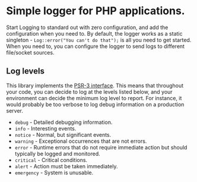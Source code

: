Simple logger for PHP applications.
===================================

Start Logging to standard out with zero configuration, and add the configuration when you need to. By default, the logger works as a static singleton - `Log::error("You can't do that");` is all you need to get started. When you need to, you can configure the logger to send logs to different file/socket sources.

Log levels
----------

This library implements the [PSR-3 interface][psr3]. This means that throughout your code, you can decide to log at the levels listed below, and your environment can decide the minimum log level to report. For instance, it would probably be too verbose to log debug information on a production server. 

+ `debug` - Detailed debugging information.
+ `info` - Interesting events.
+ `notice` - Normal, but significant events.
+ `warning` - Exceptional occurrences that are not errors.
+ `error` - Runtime errors that do not require immediate action but should typically be logged and monitored.
+ `critical` - Critical conditions.
+ `alert` - Action must be taken immediately.
+ `emergency` - System is unusable.

[psr3]: https://www.php-fig.org/psr/psr-3/